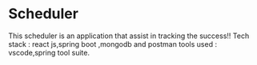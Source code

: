 # Scheduler
This scheduler is an application that assist in tracking the success!!
Tech stack : react js,spring boot ,mongodb and postman
tools used :  vscode,spring tool suite.
